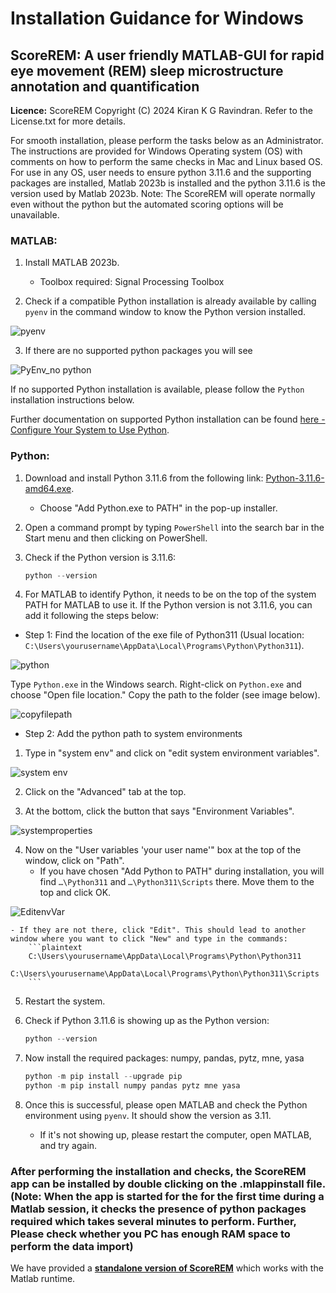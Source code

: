 # Installation Guidance for Windows

## ScoreREM: A user friendly MATLAB-GUI for rapid eye movement (REM) sleep microstructure annotation and quantification

**Licence:** ScoreREM Copyright (C) 2024 Kiran K G Ravindran. Refer to the License.txt for more details.

For smooth installation, please perform the tasks below as an Administrator. The instructions are provided for Windows Operating system (OS) with comments on how to perform the same checks in Mac and Linux based OS. For use in any OS, user needs to ensure python 3.11.6 and the supporting packages are installed, Matlab 2023b is installed and the python 3.11.6 is the version used by Matlab 2023b. Note: The ScoreREM will operate normally even without the python but the automated scoring options will be unavailable. 

### MATLAB:

1. Install MATLAB 2023b. 
    - Toolbox required: Signal Processing Toolbox

2. Check if a compatible Python installation is already available by calling `pyenv` in the command window to know the Python version installed.

![pyenv](https://github.com/KiranKGR/ScoreREMGUI/assets/94359263/7e057645-35c8-44c0-ae85-b09f2938fab6)

3. If there are no supported python packages you will see

![PyEnv_no python](https://github.com/KiranKGR/ScoreREMGUI/assets/94359263/a86da352-8f33-4915-aba7-74fceab7262e)

If no supported Python installation is available, please follow the `Python` installation instructions below. 

Further documentation on supported Python installation can be found [here - Configure Your System to Use Python](https://uk.mathworks.com/help/matlab/matlab_external/install-supported-python-implementation.html).

### Python:

1. Download and install Python 3.11.6 from the following link: [Python-3.11.6-amd64.exe](https://www.python.org/ftp/python/3.11.6/python-3.11.6-amd64.exe). 
    - Choose "Add Python.exe to PATH" in the pop-up installer.

2. Open a command prompt by typing `PowerShell` into the search bar in the Start menu and then clicking on PowerShell.

3. Check if the Python version is 3.11.6:
    ```PowerShell
    python --version
    ```

4. For MATLAB to identify Python, it needs to be on the top of the system PATH for MATLAB to use it. If the Python version is not 3.11.6, you can add it following the steps below:

- Step 1: Find the location of the exe file of Python311 (Usual location: `C:\Users\yourusername\AppData\Local\Programs\Python\Python311`).

![python](https://github.com/KiranKGR/ScoreREMGUI/assets/94359263/f15ce5ce-5235-42aa-83d3-ab4431d81f81)

Type `Python.exe` in the Windows search. Right-click on `Python.exe` and choose "Open file location." Copy the path to the folder (see image below).

![copyfilepath](https://github.com/KiranKGR/ScoreREMGUI/assets/94359263/067edd7b-9fd8-4ee2-9136-ae5467d98e89)

- Step 2: Add the python path to system environments
1. Type in "system env" and click on "edit system environment variables".

![system env](https://github.com/KiranKGR/ScoreREMGUI/assets/94359263/d8c467a4-4c79-4e47-883b-8dec749af6ab)

2. Click on the "Advanced" tab at the top.

3. At the bottom, click the button that says "Environment Variables".

![systemproperties](https://github.com/KiranKGR/ScoreREMGUI/assets/94359263/5a23d94c-ce46-44f0-abe5-b8583d431a29)

4. Now on the "User variables 'your user name'" box at the top of the window, click on "Path".
    - If you have chosen "Add Python to PATH" during installation, you will find `…\Python311` and `…\Python311\Scripts` there. Move them to the top and click OK.

![EditenvVar](https://github.com/KiranKGR/ScoreREMGUI/assets/94359263/90a7b364-e428-43de-8b34-1bab21b05091)
  
    - If they are not there, click "Edit". This should lead to another window where you want to click "New" and type in the commands:
        ```plaintext
        C:\Users\yourusername\AppData\Local\Programs\Python\Python311
        C:\Users\yourusername\AppData\Local\Programs\Python\Python311\Scripts
        ```

5. Restart the system.

6. Check if Python 3.11.6 is showing up as the Python version:
    ```PowerShell
    python --version
    ```

7. Now install the required packages: numpy, pandas, pytz, mne, yasa
    ```PowerShell
    python -m pip install --upgrade pip
    python -m pip install numpy pandas pytz mne yasa
    ```

8. Once this is successful, please open MATLAB and check the Python environment using `pyenv`. It should show the version as 3.11.
    - If it's not showing up, please restart the computer, open MATLAB, and try again.

### After performing the installation and checks, the ScoreREM app can be installed by double clicking on the .mlappinstall file. (Note: When the app is started for the for the first time during a Matlab session, it checks the presence of python packages required which takes several minutes to perform. Further, Please check whether you PC has enough RAM space to perform the data import)

We have provided a [**standalone version of ScoreREM**](https://github.com/KiranKGR/ScoreREMGUI/tree/2ee7f8c4e502ad681c1b462a68c1353d61cdbf46/src/Standalone_App_for_redistribution) which works with the Matlab runtime.

